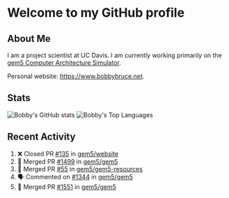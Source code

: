 # Welcome to my GitHub profile

## About Me

I am a project scientist at UC Davis. I am currently working primarily on the [gem5 Computer Architecture Simulator](https://github.com/gem5).

Personal website: <https://www.bobbybruce.net>.

## Stats

![Bobby's GitHub stats](https://github-readme-stats.vercel.app/api?username=bobbyrbruce&show_icons=true&theme=responsive&include_all_commits=true&count_private=true&show=reviews&disable_animations=true)
![Bobby's Top Languages ](https://github-readme-stats.vercel.app/api/top-langs/?username=bobbyrbruce&layout=compact&theme=responsive&count_private=true&langs_count=10&disable_animations=true)

## Recent Activity

<!--START_SECTION:activity-->
1. ❌ Closed PR [#135](https://github.com/gem5/website/pull/135) in [gem5/website](https://github.com/gem5/website)
2. 🎉 Merged PR [#1499](https://github.com/gem5/gem5/pull/1499) in [gem5/gem5](https://github.com/gem5/gem5)
3. 🎉 Merged PR [#55](https://github.com/gem5/gem5-resources/pull/55) in [gem5/gem5-resources](https://github.com/gem5/gem5-resources)
4. 🗣 Commented on [#1344](https://github.com/gem5/gem5/pull/1344#issuecomment-2351304147) in [gem5/gem5](https://github.com/gem5/gem5)
5. 🎉 Merged PR [#1551](https://github.com/gem5/gem5/pull/1551) in [gem5/gem5](https://github.com/gem5/gem5)
<!--END_SECTION:activity-->

